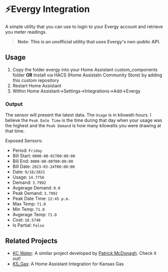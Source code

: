 # ⚡Evergy Integration


A simple utility that you can use to login to your Evergy account and retrieve you meter readings.

> **Note: This is an unofficial utility that uses Evergy's non-public API.**

## Usage

1. Copy the folder evergy into your Home Assistant custom_components folder
  <b>OR</b>
  Install via HACS (Home Assistatn Community Store) by adding this custom repository
4. Restart Home Assistant
5. Within Home Assistant->Settings->Integrations->Add->Evergy


### Output
The sensor will present the latest data. The `Usage` is in kilowatt-hours. I believe the `Peak Date Time` is the
time during that day when your usage was the highest and the `Peak Demand` is how many kilowatts you were drawing at that time.

Exposed Sensors:
* Period: `Friday`
* Bill Start: `0000-00-01T00:00:00`
* Bill End: `0000-00-00T00:00:00`
* Bill Date: `2023-03-24T00:00:00`
* Date: `9/18/2021`
* Usage: `14.7756`
* Demand: `3.7992`
* Avgerage Demand: `0.0`
* Peak Demand: `3.7992`
* Peak Date Time: `12:45 p.m.`
* Max Temp: `71.0`
* Min Temp: `71.0`
* Avgerage Temp: `71.0`
* Cost: `18.5748`
* Is Partial: `False`



## Related Projects
- [KC Water](https://github.com/patrickjmcd/kcwater): A similar project developed by [Patrick McDonagh](https://github.com/patrickjmcd). Check it out!
- [KS_Gas](https://github.com/thebradleysanders/Kansas_Gas_Home_Assistant): A Home Assistant Integration for Kansas Gas

